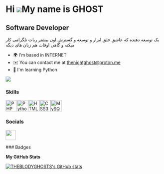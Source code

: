 Hi ![](https://user-images.githubusercontent.com/18350557/176309783-0785949b-9127-417c-8b55-ab5a4333674e.gif)My name is GHOST
=============================================================================================================================

Software Developer
------------------

یک توسعه دهنده که عاشق خلق ابزار و توسعه و گسترش اون بیشتر ربات تلگرامی کار میکنه و گاهی اوقات هم زبان های دیگه

* 🌍  I'm based in INTERNET
* ✉️  You can contact me at [thenightghost@proton.me](mailto:thenightghost@proton.me)
* 🧠  I'm learning Python

<a href="https://www.github.com/THEBLODYGHOSTS" target="_blank" rel="noreferrer"><img
src="https://img.shields.io/github/followers/THEBLODYGHOSTS?logo=github&style=for-the-badge&color=ef4444&labelColor=000000" /></a>
### Skills

<p align="left">
<a href="https://www.php.net/" target="_blank" rel="noreferrer"><img src="https://raw.githubusercontent.com/danielcranney/readme-generator/main/public/icons/skills/php-colored.svg" width="36" height="36" alt="PHP" /></a><a href="https://www.python.org/" target="_blank" rel="noreferrer"><img src="https://raw.githubusercontent.com/danielcranney/readme-generator/main/public/icons/skills/python-colored.svg" width="36" height="36" alt="Python" /></a><a href="https://developer.mozilla.org/en-US/docs/Glossary/HTML5" target="_blank" rel="noreferrer"><img src="https://raw.githubusercontent.com/danielcranney/readme-generator/main/public/icons/skills/html5-colored.svg" width="36" height="36" alt="HTML5" /></a><a href="https://www.w3.org/TR/CSS/#css" target="_blank" rel="noreferrer"><img src="https://raw.githubusercontent.com/danielcranney/readme-generator/main/public/icons/skills/css3-colored.svg" width="36" height="36" alt="CSS3" /></a><a href="https://www.mysql.com/" target="_blank" rel="noreferrer"><img src="https://raw.githubusercontent.com/danielcranney/readme-generator/main/public/icons/skills/mysql-colored.svg" width="36" height="36" alt="MySQL" /></a>
</p>

### Socials

<p align="left"> <a href="https://www.github.com/THEBLODYGHOSTS" target="_blank" rel="noreferrer"> <picture> <source media="(prefers-color-scheme: dark)" srcset="https://raw.githubusercontent.com/danielcranney/readme-generator/main/public/icons/socials/github-dark.svg" /> <source media="(prefers-color-scheme: light)" srcset="https://raw.githubusercontent.com/danielcranney/readme-generator/main/public/icons/socials/github.svg" /> <img src="https://raw.githubusercontent.com/danielcranney/readme-generator/main/public/icons/socials/github.svg" width="32" height="32" /> </picture> </a></p>
### Badges

<b>My GitHub Stats</b>

<a href="http://www.github.com/THEBLODYGHOSTS"><img src="https://github-readme-stats.vercel.app/api?username=THEBLODYGHOSTS&show_icons=true&hide=commits,prs,issues,contribs&title_color=0891b2&text_color=ffffff&icon_color=ef4444&bg_color=000000&hide_border=true&show_icons=true" alt="THEBLODYGHOSTS's GitHub stats" /></a>
